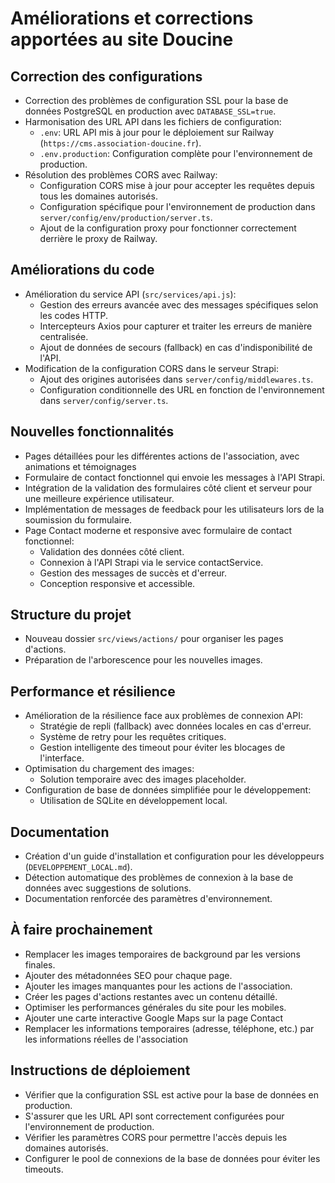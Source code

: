 # Améliorations et corrections apportées au site Doucine

## Correction des configurations
- Correction des problèmes de configuration SSL pour la base de données PostgreSQL en production avec `DATABASE_SSL=true`.
- Harmonisation des URL API dans les fichiers de configuration:
  - `.env`: URL API mis à jour pour le déploiement sur Railway (`https://cms.association-doucine.fr`).
  - `.env.production`: Configuration complète pour l'environnement de production.
- Résolution des problèmes CORS avec Railway:
  - Configuration CORS mise à jour pour accepter les requêtes depuis tous les domaines autorisés.
  - Configuration spécifique pour l'environnement de production dans `server/config/env/production/server.ts`.
  - Ajout de la configuration proxy pour fonctionner correctement derrière le proxy de Railway.

## Améliorations du code
- Amélioration du service API (`src/services/api.js`):
  - Gestion des erreurs avancée avec des messages spécifiques selon les codes HTTP.
  - Intercepteurs Axios pour capturer et traiter les erreurs de manière centralisée.
  - Ajout de données de secours (fallback) en cas d'indisponibilité de l'API.
- Modification de la configuration CORS dans le serveur Strapi:
  - Ajout des origines autorisées dans `server/config/middlewares.ts`.
  - Configuration conditionnelle des URL en fonction de l'environnement dans `server/config/server.ts`.

## Nouvelles fonctionnalités
- Pages détaillées pour les différentes actions de l'association, avec animations et témoignages
- Formulaire de contact fonctionnel qui envoie les messages à l'API Strapi.
- Intégration de la validation des formulaires côté client et serveur pour une meilleure expérience utilisateur.
- Implémentation de messages de feedback pour les utilisateurs lors de la soumission du formulaire.
- Page Contact moderne et responsive avec formulaire de contact fonctionnel:
  - Validation des données côté client.
  - Connexion à l'API Strapi via le service contactService.
  - Gestion des messages de succès et d'erreur.
  - Conception responsive et accessible.

## Structure du projet
- Nouveau dossier `src/views/actions/` pour organiser les pages d'actions.
- Préparation de l'arborescence pour les nouvelles images.

## Performance et résilience
- Amélioration de la résilience face aux problèmes de connexion API:
  - Stratégie de repli (fallback) avec données locales en cas d'erreur.
  - Système de retry pour les requêtes critiques.
  - Gestion intelligente des timeout pour éviter les blocages de l'interface.
- Optimisation du chargement des images:
  - Solution temporaire avec des images placeholder.
- Configuration de base de données simplifiée pour le développement:
  - Utilisation de SQLite en développement local.

## Documentation
- Création d'un guide d'installation et configuration pour les développeurs (`DEVELOPPEMENT_LOCAL.md`).
- Détection automatique des problèmes de connexion à la base de données avec suggestions de solutions.
- Documentation renforcée des paramètres d'environnement.

## À faire prochainement
- Remplacer les images temporaires de background par les versions finales.
- Ajouter des métadonnées SEO pour chaque page.
- Ajouter les images manquantes pour les actions de l'association.
- Créer les pages d'actions restantes avec un contenu détaillé.
- Optimiser les performances générales du site pour les mobiles.
- Ajouter une carte interactive Google Maps sur la page Contact
- Remplacer les informations temporaires (adresse, téléphone, etc.) par les informations réelles de l'association

## Instructions de déploiement
- Vérifier que la configuration SSL est active pour la base de données en production.
- S'assurer que les URL API sont correctement configurées pour l'environnement de production.
- Vérifier les paramètres CORS pour permettre l'accès depuis les domaines autorisés.
- Configurer le pool de connexions de la base de données pour éviter les timeouts. 